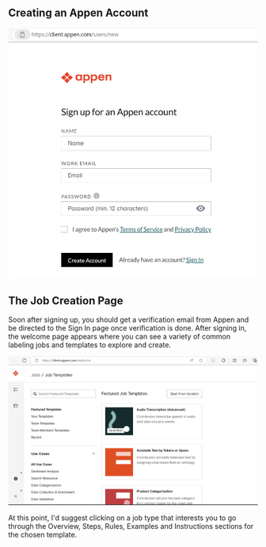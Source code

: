 ## Creating an Appen Account

![](appen1.jpg)

## The Job Creation Page



Soon after signing up, you should get a verification email from Appen and be directed to the Sign In page once verification is done. After signing in, the welcome page appears where you can see a variety of common labeling jobs and templates to explore and create.




![](appen3.jpg)




At this point, I'd suggest clicking on a job type that interests you to go through the Overview, Steps, Rules, Examples and Instructions sections for the chosen template.
